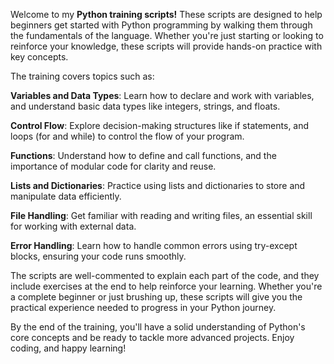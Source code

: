 Welcome to my **Python training scripts!** These scripts are designed to help beginners get started with Python programming by walking them through the fundamentals of the language. Whether you're just starting or looking to reinforce your knowledge, these scripts will provide hands-on practice with key concepts.

The training covers topics such as:

**Variables and Data Types**: Learn how to declare and work with variables, and understand basic data types like integers, strings, and floats.

**Control Flow**: Explore decision-making structures like if statements, and loops (for and while) to control the flow of your program.

**Functions**: Understand how to define and call functions, and the importance of modular code for clarity and reuse.

**Lists and Dictionaries**: Practice using lists and dictionaries to store and manipulate data efficiently.

**File Handling**: Get familiar with reading and writing files, an essential skill for working with external data.

**Error Handling**: Learn how to handle common errors using try-except blocks, ensuring your code runs smoothly.

The scripts are well-commented to explain each part of the code, and they include exercises at the end to help reinforce your learning. Whether you're a complete beginner or just brushing up, these scripts will give you the practical experience needed to progress in your Python journey.

By the end of the training, you'll have a solid understanding of Python's core concepts and be ready to tackle more advanced projects. Enjoy coding, and happy learning!
